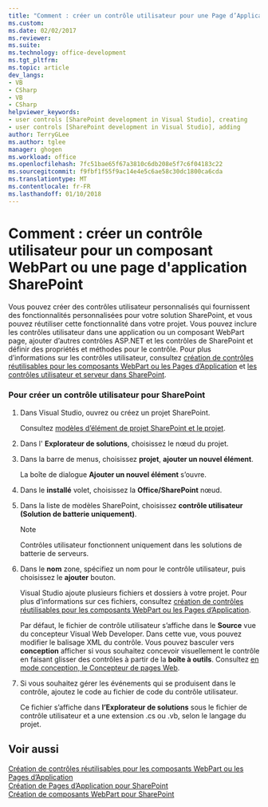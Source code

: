 ```yaml
---
title: "Comment : créer un contrôle utilisateur pour une Page d’Application SharePoint WebPart ou | Documents Microsoft"
ms.custom: 
ms.date: 02/02/2017
ms.reviewer: 
ms.suite: 
ms.technology: office-development
ms.tgt_pltfrm: 
ms.topic: article
dev_langs:
- VB
- CSharp
- VB
- CSharp
helpviewer_keywords:
- user controls [SharePoint development in Visual Studio], creating
- user controls [SharePoint development in Visual Studio], adding
author: TerryGLee
ms.author: tglee
manager: ghogen
ms.workload: office
ms.openlocfilehash: 7fc51bae65f67a3810c6db208e5f7c6f04183c22
ms.sourcegitcommit: f9fbf1f55f9ac14e4e5c6ae58c30dc1800ca6cda
ms.translationtype: MT
ms.contentlocale: fr-FR
ms.lasthandoff: 01/10/2018
---
```

# <a name="how-to-create-a-user-control-for-a-sharepoint-application-page-or-web-part"></a>Comment : créer un contrôle utilisateur pour un composant WebPart ou une page d'application SharePoint
  Vous pouvez créer des contrôles utilisateur personnalisés qui fournissent des fonctionnalités personnalisées pour votre solution SharePoint, et vous pouvez réutiliser cette fonctionnalité dans votre projet. Vous pouvez inclure les contrôles utilisateur dans une application ou un composant WebPart page, ajouter d’autres contrôles ASP.NET et les contrôles de SharePoint et définir des propriétés et méthodes pour le contrôle. Pour plus d’informations sur les contrôles utilisateur, consultez [création de contrôles réutilisables pour les composants WebPart ou les Pages d’Application](../sharepoint/creating-reusable-controls-for-web-parts-or-application-pages.md) et [les contrôles utilisateur et serveur dans SharePoint](http://blogs.msdn.com/b/kaevans/archive/2011/04/28/user-controls-and-server-controls-in-sharepoint.aspx).  
  
### <a name="to-create-a-user-control-for-sharepoint"></a>Pour créer un contrôle utilisateur pour SharePoint  
  
1.  Dans Visual Studio, ouvrez ou créez un projet SharePoint.  
  
     Consultez [modèles d’élément de projet SharePoint et le projet](../sharepoint/sharepoint-project-and-project-item-templates.md).  
  
2.  Dans l' **Explorateur de solutions**, choisissez le nœud du projet.  
  
3.  Dans la barre de menus, choisissez **projet**, **ajouter un nouvel élément**.  
  
     La boîte de dialogue **Ajouter un nouvel élément** s’ouvre.  
  
4.  Dans le **installé** volet, choisissez la **Office/SharePoint** nœud.  
  
5.  Dans la liste de modèles SharePoint, choisissez **contrôle utilisateur (Solution de batterie uniquement)**.  
  
    > [!NOTE]  
    >  Contrôles utilisateur fonctionnent uniquement dans les solutions de batterie de serveurs.  
  
6.  Dans le **nom** zone, spécifiez un nom pour le contrôle utilisateur, puis choisissez le **ajouter** bouton.  
  
     Visual Studio ajoute plusieurs fichiers et dossiers à votre projet. Pour plus d’informations sur ces fichiers, consultez [création de contrôles réutilisables pour les composants WebPart ou les Pages d’Application](../sharepoint/creating-reusable-controls-for-web-parts-or-application-pages.md).  
  
     Par défaut, le fichier de contrôle utilisateur s’affiche dans le **Source** vue du concepteur Visual Web Developer. Dans cette vue, vous pouvez modifier le balisage XML du contrôle. Vous pouvez basculer vers **conception** afficher si vous souhaitez concevoir visuellement le contrôle en faisant glisser des contrôles à partir de la **boîte à outils**. Consultez [en mode conception, le Concepteur de pages Web](http://msdn.microsoft.com/en-us/d8f2270a-357d-40a4-9b39-1a3f2366216d).  
  
7.  Si vous souhaitez gérer les événements qui se produisent dans le contrôle, ajoutez le code au fichier de code du contrôle utilisateur.  
  
     Ce fichier s’affiche dans **l’Explorateur de solutions** sous le fichier de contrôle utilisateur et a une extension .cs ou .vb, selon le langage du projet.  
  
## <a name="see-also"></a>Voir aussi  
 [Création de contrôles réutilisables pour les composants WebPart ou les Pages d’Application](../sharepoint/creating-reusable-controls-for-web-parts-or-application-pages.md)   
 [Création de Pages d’Application pour SharePoint](../sharepoint/creating-application-pages-for-sharepoint.md)   
 [Création de composants WebPart pour SharePoint](../sharepoint/creating-web-parts-for-sharepoint.md)  
  
  
